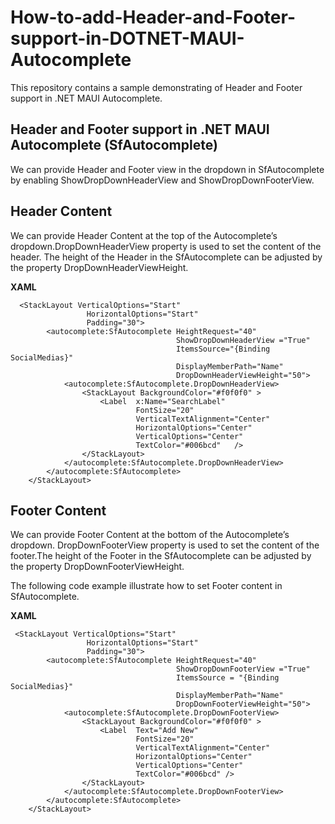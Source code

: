 # How-to-add-Header-and-Footer-support-in-DOTNET-MAUI-Autocomplete
This repository contains a sample demonstrating of Header and Footer support in .NET MAUI Autocomplete.

## Header and Footer support in .NET MAUI Autocomplete (SfAutocomplete)

We can provide Header and Footer view in the dropdown in SfAutocomplete by enabling ShowDropDownHeaderView and ShowDropDownFooterView.

## Header Content
We can provide Header Content at the top of the Autocomplete’s dropdown.DropDownHeaderView property is used to set the content of the header. The height of the Header in the SfAutocomplete can be adjusted by the property DropDownHeaderViewHeight.

**XAML**
```
  <StackLayout VerticalOptions="Start" 
                 HorizontalOptions="Start" 
                 Padding="30">
        <autocomplete:SfAutocomplete HeightRequest="40"
                                     ShowDropDownHeaderView ="True"
                                     ItemsSource="{Binding SocialMedias}"
                                     DisplayMemberPath="Name"
                                     DropDownHeaderViewHeight="50">
            <autocomplete:SfAutocomplete.DropDownHeaderView>
                <StackLayout BackgroundColor="#f0f0f0" >
                    <Label  x:Name="SearchLabel" 
                            FontSize="20" 
                            VerticalTextAlignment="Center" 
                            HorizontalOptions="Center" 
                            VerticalOptions="Center" 
                            TextColor="#006bcd"   />
                </StackLayout>
            </autocomplete:SfAutocomplete.DropDownHeaderView>
        </autocomplete:SfAutocomplete>
    </StackLayout>
```

## Footer Content

We can provide Footer Content at the bottom of the Autocomplete’s dropdown. DropDownFooterView property is used to set the content of the footer.The height of the Footer in the SfAutocomplete can be adjusted by the property DropDownFooterViewHeight.

The following code example illustrate how to set Footer content in SfAutocomplete.

**XAML**

```
 <StackLayout VerticalOptions="Start" 
                 HorizontalOptions="Start" 
                 Padding="30">
        <autocomplete:SfAutocomplete HeightRequest="40"
                                     ShowDropDownFooterView ="True"
                                     ItemsSource = "{Binding SocialMedias}"
                                     DisplayMemberPath="Name"
                                     DropDownFooterViewHeight="50">
            <autocomplete:SfAutocomplete.DropDownFooterView>
                <StackLayout BackgroundColor="#f0f0f0" >
                    <Label  Text="Add New"
                            FontSize="20" 
                            VerticalTextAlignment="Center" 
                            HorizontalOptions="Center" 
                            VerticalOptions="Center" 
                            TextColor="#006bcd" />
                </StackLayout>
            </autocomplete:SfAutocomplete.DropDownFooterView>
        </autocomplete:SfAutocomplete>
    </StackLayout>
```